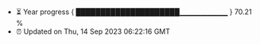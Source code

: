 - ⏳ Year progress { █████████████████████▁▁▁▁▁▁▁▁▁ } 70.21 %
- ⏰ Updated on Thu, 14 Sep 2023 06:22:16 GMT

